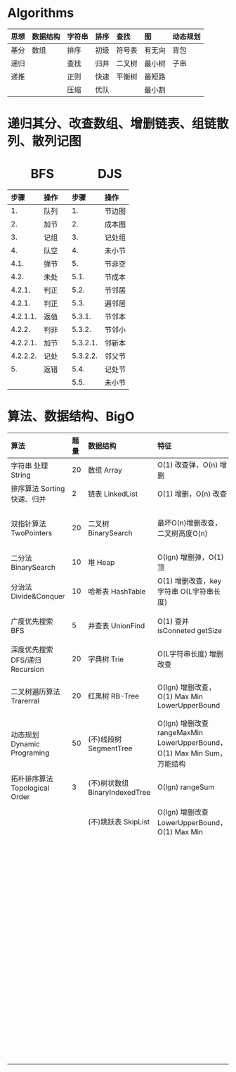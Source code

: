 # Algorithms

| **思想** | **数据结构** | **字符串** | **排序** | **查找** | **图** | **动态规划** |
| :- | :- | :- | :- | :- | :- | :- |
| 基分 | 数组 | 排序 | 初级 | 符号表 | 有无向 | 背包 |
| 递归 |  | 查找 | 归并 | 二叉树 | 最小树 | 子串 |
| 递推 |  | 正则 | 快速 | 平衡树 | 最短路 |  |
|  |  | 压缩 | 优队 |  | 最小割 |  |

# 递归其分、改查数组、增删链表、组链散列、散列记图

# &nbsp; &nbsp; &nbsp; &nbsp; BFS &nbsp; &nbsp; &nbsp; &nbsp; &nbsp; &nbsp; &nbsp; DJS

| **步骤** | **操作** |  | **步骤** | **操作** |
| :- | :- | :- | :- | :- |
| 1. | 队列 |  | 1. | 节边图 |
| 2. | 加节 |  | 2. | 成本图 |
| 3. | 记组 |  | 3. | 记处组 |
| 4. | 队空 |  | 4. | 未小节 |
| 4.1. | 弹节 |  | 5. | 节非空 |
| 4.2. | 未处 |  | 5.1. | 节成本 |
| 4.2.1. | 判正 |  | 5.2. | 节邻居 |
| 4.2.1. | 判正 |  | 5.3. | 遍邻居 |
| 4.2.1.1. | 返值 |  | 5.3.1. | 节邻本 |
| 4.2.2. | 判非 |  | 5.3.2. | 节邻小 |
| 4.2.2.1. | 加节 |  | 5.3.2.1. | 邻新本 |
| 4.2.2.2. | 记处 |  | 5.3.2.2. | 邻父节 |
| 5. | 返错 |  | 5.4. | 记处节 |
|  |  |  | 5.5. | 未小节 |

# 算法、数据结构、BigO

| **算法** | **题量** | **数据结构** | **特征** | **题量** | **BigO** | **概率** | **解法** |
| :- | :- | :- | :- | :- | :- | :- | :- |
| 字符串 处理String | 20 | 数组 Array | O(1) 改查弹，O(n) 增删 |  | O(1) |  | 数学题 |
| 排序算法 Sorting 快速、归并 | 2 | 链表 LinkedList | O(1) 增删，O(n) 改查 | 20 | O(lgn) | 90% | 二分法 |
| 双指针算法 TwoPointers | 20 | 二叉树 BinarySearch | 最坏O(n)增删改查，二叉树高度O(n) | 20 |  | 10% | 信增法(每次x2)，快速幂(求x^n)，欧几里得算法(求最大公约数) |
| 二分法 BinarySearch | 10 | 堆 Heap | O(lgn) 增删弹，O(1) 顶 | 5 | O(vn) | 99% | 因数分解 Factoriztion |
| 分治法 Divide&Conquer | 10 | 哈希表 HashTable | O(1) 增删改查，key字符串 O(L字符串长度) | 10 |  | 1% | 分块检索(n区间)vn个vn大小区间 区间单独维护统计数据 |
| 广度优先搜索 BFS | 5 | 并查表 UnionFind | O(1) 查并 isConneted getSize | 3 | O(n) | 50% | 双指针 TwoPointers(同相背向 合并) |
| 深度优先搜索 DFS/递归 Recursion | 20 | 字典树 Trie | O(L字符串长度) 增删改查 | 3 |  | 20% | 二叉树遍历 BinaryTree，分治 Divide&Conquer |
| 二叉树遍历算法 Trarerral | 20 | 红黑树 RB-Tree | O(lgn) 增删改查，O(1) Max Min LowerUpperBound | 1 |  | 10% | n次O(1)操作 每次操作O(1) 数据结构(HashMap UnionFind) |
| 动态规划 Dynamic Programing | 50 | (不)线段树 SegmentTree | O(lgn) 增删改查 rangeMaxMin LowerUpperBound，O(1) Max Min Sum，万能结构 | 3 |  | 10% | 单调栈 MonotonicStack，单调队列 MonotonicQueue |
| 拓朴排序算法 Topological Order | 3 | (不)树状数组 BinaryIndexedTree | O(lgn) rangeSum | 2 |  | 10% | 枚举法 Enumeration(for循环数组) |
|  |  | (不)跳跃表 SkipList | O(lgn) 增删改查 LowerUpperBound，O(1) Max Min | 1 | O(nlgn) | 60% | n次O(lgn)操作，lgn二分法，lgn数据结构 |
|  |  |  |  |  |  | 20% | lgn次O(n)操作，二分答案 O(n)时间检测答案偏大偏小 |
|  |  |  |  |  |  | 20% | 排序 + O(n)，O(nlogn)算法 |
|  |  |  |  |  | O(nlgk) | 50% | n次O(lgk)操作 |
|  |  |  |  |  |  | 50% | 类归并排序，分治k区间 每层O(n) lgk层 |
|  |  |  |  |  | O(n+m)点边 | 100% | BFS |
|  |  |  |  |  | O(n^2) O(n^3)... | 50% | O(n)枚举某参数 降维后用其他算法 |
|  |  |  |  |  |  | 30% | 动态规划 |
|  |  |  |  |  |  | 20% | nm矩阵，BFS |
|  |  |  |  |  | O(2^n) | 100% | 组合，深度优先搜索 |
|  |  |  |  |  | O(n!) | 100% | 排列，深度优先搜索 |
